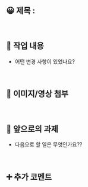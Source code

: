 ## 😀 제목 :

<br/>

## 🔎 작업 내용

- 어떤 변경 사항이 있었나요?

<br/>

## 🎨 이미지/영상 첨부

<br/>

## 🔧 앞으로의 과제

- 다음으로 할 일은 무엇인가요??

  <br/>

## ➕ 추가 코멘트
